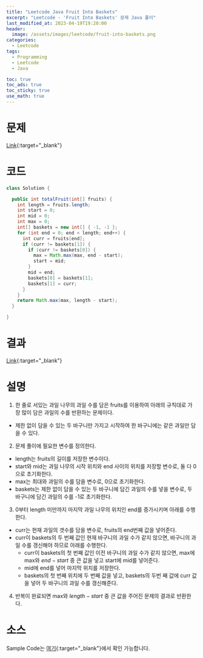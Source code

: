 ```yaml
---
title: "Leetcode Java Fruit Into Baskets"
excerpt: "Leetcode - 'Fruit Into Baskets' 문제 Java 풀이"
last_modified_at: 2023-04-19T19:20:00
header:
  image: /assets/images/leetcode/fruit-into-baskets.png
categories:
  - Leetcode
tags:
  - Programming
  - Leetcode
  - Java

toc: true
toc_ads: true
toc_sticky: true
use_math: true
---
```

# 문제
[Link](https://leetcode.com/problems/fruit-into-baskets){:target="_blank"}

# 코드
```java
class Solution {

  public int totalFruit(int[] fruits) {
    int length = fruits.length;
    int start = 0;
    int mid = 0;
    int max = 0;
    int[] baskets = new int[] { -1, -1 };
    for (int end = 0; end < length; end++) {
      int curr = fruits[end];
      if (curr != baskets[1]) {
        if (curr != baskets[0]) {
          max = Math.max(max, end - start);
          start = mid;
        }
        mid = end;
        baskets[0] = baskets[1];
        baskets[1] = curr;
      }
    }
    return Math.max(max, length - start);
  }

}
```

# 결과
[Link](https://leetcode.com/problems/fruit-into-baskets/submissions/936292143/){:target="_blank"}

# 설명
1. 한 줄로 서있는 과일 나무의 과일 수를 담은 fruits를 이용하여 아래의 규칙대로 가장 많이 담은 과일의 수를 반환하는 문제이다.
- 제한 없이 담을 수 있는 두 바구니만 가지고 시작하여 한 바구니에는 같은 과일만 담을 수 있다.

2. 문제 풀이에 필요한 변수를 정의한다.
- length는 fruits의 길이를 저장한 변수이다.
- start와 mid는 과일 나무의 시작 위치와 end 사이의 위치를 저장할 변수로, 둘 다 0으로 초기화한다.
- max는 최대와 과일의 수를 담을 변수로, 0으로 초기화한다.
- baskets는 제한 없이 담을 수 있는 두 바구니에 담긴 과일의 수를 넣을 변수로, 두 바구니에 담긴 과일의 수를 -1로 초기화한다.

3. 0부터 length 미만까지 마지막 과일 나무의 위치인 end를 증가시키며 아래를 수행한다.
- curr는 현재 과일의 갯수를 담을 변수로, fruits의 end번째 값을 넣어준다.
- curr이 baskets의 두 번째 값인 현재 바구니의 과일 수가 같지 않으면, 바구니의 과일 수를 갱신해야 하므로 아래를 수행한다.
  - curr이 baskets의 첫 번째 값인 이전 바구니의 과일 수가 같지 않으면, max에 max와 $end - start$ 중 큰 값을 넣고 start에 mid를 넣어준다.
  - mid에 end를 넣어 마지막 위치를 저장한다.
  - baskets의 첫 번째 위치에 두 번째 값을 넣고, baskets의 두번 째 값에 curr 값을 넣어 두 바구니의 과일 수를 갱신해준다.

4. 반복이 완료되면 max와 $length - start$ 중 큰 값을 주어진 문제의 결과로 반환한다.

# 소스
Sample Code는 [여기](https://github.com/GracefulSoul/leetcode/blob/master/src/main/java/gracefulsoul/problems/FruitIntoBaskets.java){:target="_blank"}에서 확인 가능합니다.